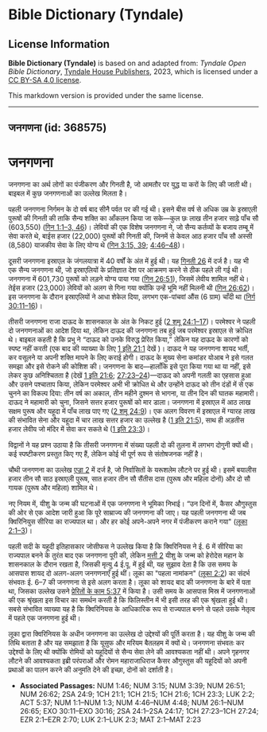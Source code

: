 # Bible Dictionary (Tyndale)

## License Information

**Bible Dictionary (Tyndale)** is based on and adapted from: _Tyndale Open Bible Dictionary_, [Tyndale House Publishers](https://tyndaleopenresources.com/), 2023, which is licensed under a [CC BY-SA 4.0 license](https://creativecommons.org/licenses/by-sa/4.0/legalcode.en).

This markdown version is provided under the same license.



--------------------------------

## जनगणना (id: 368575)

जनगणना
======

जनगणना का अर्थ लोगों का पंजीकरण और गिनती है, जो आमतौर पर युद्ध या करों के लिए की जाती थी। बाइबल में कुछ जनगणनाओं का उल्लेख मिलता है।

पहली जनगणना निर्गमन के दो वर्ष बाद सीनै पर्वत पर की गई थी। इसने बीस वर्ष से अधिक उम्र के इस्राएली पुरूषों की गिनती की ताकि सैन्य शक्ति का आँकलन किया जा सके—कुल छः लाख तीन हजार साढ़े पाँच सौ (603,550) ([गिन 1:1–3, 46](https://ref.ly/Num1:1-Num1:3))। लेवियों की एक विशेष जनगणना ने, जो सैन्य कर्तव्यों के बजाय तम्बू में सेवा करते थे, बाईस हजार (22,000\) पुरूषों की गिनती की, जिनमें से केवल आठ हजार पाँच सौ अस्सी (8,580\) याजकीय सेवा के लिए योग्य थे ([गिन 3:15, 39](https://ref.ly/Num3:15,Num3:39); [4:46–48](https://ref.ly/Num4:46-Num4:48))।

दूसरी जनगणना इस्राएल के जंगलयात्रा में 40 वर्षों के अंत में हुई थी। यह [गिनती 26](https://ref.ly/Num26:1-Num26:65) में दर्ज है। यह भी एक सैन्य जनगणना थी, जो इस्राएलियों के प्रतिज्ञात देश पर आक्रमण करने से ठीक पहले ली गई थी। जनगणना में 601,730 पुरूषों को लड़ने योग्य पाया गया ([गिन 26:51](https://ref.ly/Num26:51)), जिसमें लेवीय शामिल नहीं थे। तेईस हजार (23,000\) लेवियों को अलग से गिना गया क्योंकि उन्हें भूमि नहीं मिलनी थी ([गिन 26:62](https://ref.ly/Num26:62))। इस जनगणना के दौरान इस्राएलियों ने आधा शेकेल दिया, लगभग एक\-पांचवां औंस (6 ग्राम) चाँदी था ([निर्ग 30:11–16](https://ref.ly/Exod30:11-Exod30:16))।

तीसरी जनगणना राजा दाऊद के शासनकाल के अंत के निकट हुई ([2 शमू 24:1–17](https://ref.ly/2Sam24:1-2Sam24:17))। परमेश्वर ने पहली दो जनगणनाओं का आदेश दिया था, लेकिन दाऊद की जनगणना तब हुई जब परमेश्वर इस्राएल से क्रोधित थे। बाइबल कहती है कि प्रभु ने “दाऊद को उनके विरुद्ध प्रेरित किया,” लेकिन यह दाऊद के कारणों को स्पष्ट नहीं करती (एक बाद की व्याख्या के लिए [1 इति 21:1](https://ref.ly/1Chr21:1) देखें )। दाऊद ने यह जनगणना शायद भर्ती, कर वसूलने या अपनी शक्ति मापने के लिए कराई होगी। दाऊद के मुख्य सेना कमांडर योआब ने इसे गलत समझा और इसे रोकने की कोशिश की। जनगणना के बाद—हालाँकि इसे पूरा किया गया था या नहीं, इसे लेकर कुछ अनिश्चितता है (देखें [1 इति 21:6](https://ref.ly/1Chr21:6); [27:23–24](https://ref.ly/1Chr27:23-1Chr27:24))—दाऊद को अपनी गलती का एहसास हुआ और उसने पश्चाताप किया, लेकिन परमेश्वर अभी भी क्रोधित थे और उन्होंने दाऊद को तीन दंडों में से एक चुनने का विकल्प दिया: तीन वर्ष का अकाल, तीन महीने दुश्मन से भागना, या तीन दिन की घातक महामारी। दाऊद ने महामारी को चुना, जिसने सत्तर हजार पुरूषों को मार डाला। जनगणना में इस्राएल में आठ लाख सक्षम पुरूष और यहूदा में पाँच लाख पाए गए ([2 शमू 24:9](https://ref.ly/2Sam24:9))। एक अलग विवरण में इस्राएल में ग्यारह लाख की संभावित सेना और यहूदा में चार लाख सत्तर हजार का उल्लेख है ([1 इति 21:5](https://ref.ly/1Chr21:5)), साथ ही अड़तीस हजार लेवीय जो मंदिर में सेवा कर सकते थे ([1 इति 23:3](https://ref.ly/1Chr23:3))।

विद्वानों ने यह प्रश्न उठाया है कि तीसरी जनगणना में संख्या पहली दो की तुलना में लगभग दोगुनी क्यों थी। कई स्पष्टीकरण प्रस्तुत किए गए हैं, लेकिन कोई भी पूर्ण रूप से संतोषजनक नहीं है।

चौथी जनगणना का उल्लेख [एज्रा 2](https://ref.ly/Ezra2:1-Ezra2:70) में दर्ज है, जो निर्वासितों के यरूशलेम लौटने पर हुई थी। इसमें बयालीस हजार तीन सौ साठ इस्राएली पुरूष, सात हजार तीन सौ सैंतीस दास (पुरूष और महिला दोनों) और दो सौ गायक (पुरूष और महिला) शामिल थे।

नए नियम में, यीशु के जन्म की घटनाओं में एक जनगणना ने भूमिका निभाई। “उन दिनों में, कैसर औगुस्तुस की ओर से एक आदेश जारी हुआ कि पूरे साम्राज्य की जनगणना की जाए। यह पहली जनगणना थी जब क्विरिनियुस सीरिया का राज्यपाल था। और हर कोई अपने\-अपने नगर में पंजीकरण कराने गया" ([लूका 2:1–3](https://ref.ly/Luke2:1-Luke2:3))।

पहली सदी के यहूदी इतिहासकार जोसीफस ने उल्लेख किया है कि क्विरिनियस ने ई. 6 में सीरिया का राज्यपाल बनने के तुरंत बाद एक जनगणना पूरी की, लेकिन [मत्ती 2](https://ref.ly/Matt2:1-Matt2:23) यीशु के जन्म को हेरोदेस महान के शासनकाल के दौरान रखता है, जिसकी मृत्यु 4 ई.पू. में हुई थी, यह सुझाव देता है कि उस समय के आसपास शायद दो अलग\-अलग जनगणनाएँ हुई थीं। लूका का "पहला नामांकन" ([लूका 2:2](https://ref.ly/Luke2:2)) का संदर्भ संभवतः ई. 6–7 की जनगणना से इसे अलग करता है। लूका को शायद बाद की जनगणना के बारे में पता था, जिसका उल्लेख उसने [प्रेरितों के काम 5:37](https://ref.ly/Acts5:37) में किया है। उसी समय के आसपास मिस्र में जनगणनाओं की एक श्रृंखला इस विचार का समर्थन करती है कि फिलिस्तीन में भी इसी तरह की एक श्रृंखला हुई थी। सबसे संभावित व्याख्या यह है कि क्विरिनियस के आधिकारिक रूप से राज्यपाल बनने से पहले उसके नेतृत्व में पहले एक जनगणना हुई थी।

लूका द्वारा क्विरिनियस के अधीन जनगणना का उल्लेख दो उद्देश्यों की पूर्ति करता है। यह यीशु के जन्म की तिथि बताता है और यह समझाता है कि यूसुफ और मरियम बैतलहम में क्यों थे। जनगणना संभवतः कर उद्देश्यों के लिए थी क्योंकि रोमियों को यहूदियों से सैन्य सेवा लेने की आवश्यकता नहीं थी। अपने गृहनगर लौटने की आवश्यकता इब्री परंपराओं और रोमन महाराजाधिराज कैसर औगुस्तुस की यहूदियों को अपनी प्रथाओं का पालन करने की अनुमति देने की इच्छा, दोनों को दर्शाती है।

* **Associated Passages:** NUM 1:46; NUM 3:15; NUM 3:39; NUM 26:51; NUM 26:62; 2SA 24:9; 1CH 21:1; 1CH 21:5; 1CH 21:6; 1CH 23:3; LUK 2:2; ACT 5:37; NUM 1:1–NUM 1:3; NUM 4:46–NUM 4:48; NUM 26:1–NUM 26:65; EXO 30:11–EXO 30:16; 2SA 24:1–2SA 24:17; 1CH 27:23–1CH 27:24; EZR 2:1–EZR 2:70; LUK 2:1–LUK 2:3; MAT 2:1–MAT 2:23

